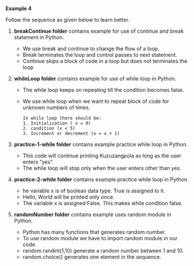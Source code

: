 
**Example 4**

Follow the sequence as given below to learn better.

1. **breakContinue folder** contains example for use of continue and break statement in Python.

    - We use break and continue to change the flow of a loop.
    - Break terminates the loop and control passes to next statement.
    - Continue skips a block of code in a loop but does not terminates the loop

2. **whileLoop folder** contains example for use of while loop in Python.

    - The while loop keeps on repeating till the condition becomes false.
    - We use while loop when we want to repeat block of code for unknown numbers of times.

          In while loop there should be:
          1. Initialization ( x = 0)
          2. condition (x < 5)
          3. Increment or decrement (x = x + 1)
          
3. **practice-1-while folder** contains example practice while loop in Python.

    - This code will continue printing Kuzuzangpola as long as the user enters “yes”.
    - The while loop will stop only when the user enters other than yes.

4. **practice-2-while folder** contains example practice while loop in Python.

    - he variable x is of boolean data type. True is assigned to it.
    - Hello, World will be printed only once.
    - The variable x is assigned False. This makes while condition false.
    
4. **randomNumber folder** contains example uses random module in Python.

    - Python has many functions that generates random number. 
    - To use random module we have to import random module in our code.
    - random.randint(1,10) generate a random number between 1 and 10.
    - random.choice() generates one element in the sequence.
